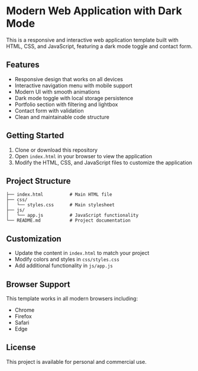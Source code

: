 # Modern Web Application with Dark Mode

This is a responsive and interactive web application template built with HTML, CSS, and JavaScript, featuring a dark mode toggle and contact form.

## Features

- Responsive design that works on all devices
- Interactive navigation menu with mobile support
- Modern UI with smooth animations
- Dark mode toggle with local storage persistence
- Portfolio section with filtering and lightbox
- Contact form with validation
- Clean and maintainable code structure

## Getting Started

1. Clone or download this repository
2. Open `index.html` in your browser to view the application
3. Modify the HTML, CSS, and JavaScript files to customize the application

## Project Structure

```
├── index.html          # Main HTML file
├── css/
│   └── styles.css      # Main stylesheet
├── js/
│   └── app.js          # JavaScript functionality
└── README.md           # Project documentation
```

## Customization

- Update the content in `index.html` to match your project
- Modify colors and styles in `css/styles.css`
- Add additional functionality in `js/app.js`

## Browser Support

This template works in all modern browsers including:
- Chrome
- Firefox
- Safari
- Edge

## License

This project is available for personal and commercial use.